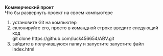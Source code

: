 <b>Коммерческий прокт</b></br>
Что бы развернуть проект на своем компьютере</br>
<ol>
<li>установите Git на компьютер</li>
<li>склонируйте его, просто в командной строке введите следующий код</br>
git clone https://github.com/luck456654/ABV.git </li>
<li>зайдите в получившуюся папку и запустите запустите файл index.html</li>
</ol>

